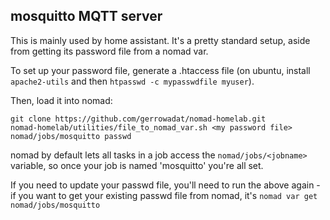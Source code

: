 mosquitto MQTT server
---------------------

This is mainly used by home assistant. It's a pretty standard setup, aside from getting its password file from a nomad var.

To set up your password file, generate a .htaccess file (on ubuntu, install `apache2-utils` and then `htpasswd -c mypasswdfile myuser`).

Then, load it into nomad:

```
git clone https://github.com/gerrowadat/nomad-homelab.git
nomad-homelab/utilities/file_to_nomad_var.sh <my password file> nomad/jobs/mosquitto passwd
```

nomad by default lets all tasks in a job access the `nomad/jobs/<jobname>` variable, so once your job is named 'mosquitto' you're all set.

If you need to update your passwd file, you'll need to run the above again - if you want to get your existing passwd file from nomad, it's `nomad var get nomad/jobs/mosquitto` 

